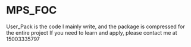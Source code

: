 # MPS_FOC
User_Pack is the code I mainly write, and the package is compressed for the entire project
If you need to learn and apply, please contact me at 15003335797
